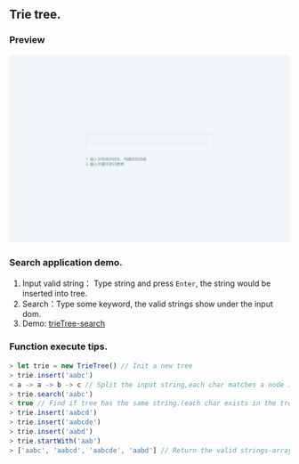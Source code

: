 ## Trie tree.
### Preview
![demo.gif](./demo.gif)
### Search application demo.

1. Input valid string： Type string and press ``Enter``, the string would be inserted into tree.
2. Search：Type some keyword, the valid strings show under the input dom.
3. Demo: [trieTree-search](https://fatdoge.github.io/trieTree-search/)

### Function execute tips.
``` javascript
> let trie = new TrieTree() // Init a new tree
> trie.insert('aabc')
< a -> a -> b -> c // Split the input string,each char matches a node in the tree, if not exists, insert a new node.The end of the string turns the isEnd to true,it means the string is end.
> trie.search('aabc')
< true // Find if tree has the same string.(each char exists in the tree and the isEnd of last char in the tree is true )
> trie.insert('aabcd')
> trie.insert('aabcde')
> trie.insert('aabd')
> trie.startWith('aab')
> ['aabc', 'aabcd', 'aabcde', 'aabd'] // Return the valid strings-array.
```
